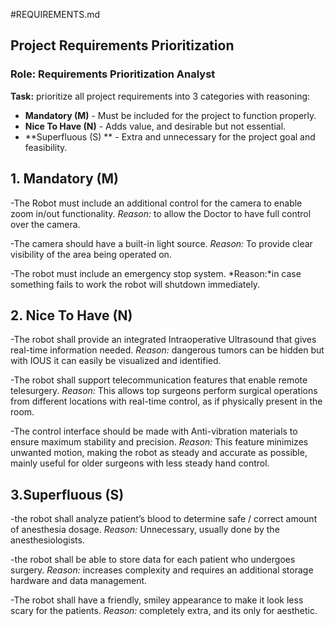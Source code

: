 #REQUIREMENTS.md

## Project Requirements Prioritization

### Role: Requirements Prioritization Analyst
**Task:** prioritize all project requirements into 3 categories with reasoning:
- **Mandatory (M)** - Must be included for the project to function properly.
- **Nice To Have (N)** - Adds value, and desirable but not essential.
- **Superfluous (S) ** - Extra and unnecessary for the project goal and feasibility.

## 1. Mandatory (M)

-The Robot must include an additional control for the camera to enable zoom in/out functionality.
*Reason:* to allow the Doctor to have full control over the camera.

-The camera should have a built-in light source.
*Reason:* To provide clear visibility of the area being operated on.

-The robot must include an emergency stop system.
*Reason:*in case something fails to work the robot will shutdown immediately.


## 2. Nice To Have (N)

-The robot shall provide an integrated Intraoperative Ultrasound that gives real-time information needed.
*Reason:* dangerous tumors can be hidden but with IOUS it can easily be visualized and identified.

-The robot shall support telecommunication features that enable remote telesurgery.
*Reason:* This allows top surgeons perform surgical operations from different locations with real-time control, as if physically present in the room.

-The control interface should be made with Anti-vibration materials to ensure maximum stability and precision.
*Reason:* This feature minimizes unwanted motion, making the robot as steady and accurate as possible, mainly useful for older surgeons with less steady hand control.


## 3.Superfluous (S)

-the robot shall analyze patient’s blood to determine safe / correct amount of anesthesia dosage.
*Reason:* Unnecessary, usually done by the anesthesiologists.

-the robot shall be able to store data for each patient who undergoes surgery.
*Reason:* increases complexity and requires an additional storage hardware and data management.

-The robot shall have a friendly, smiley appearance to make it look less scary for the patients.
*Reason:* completely extra, and its only for aesthetic.
